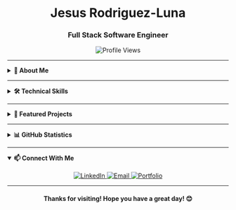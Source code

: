 <!-- HEADER -->
<div align="center">
  <h1>Jesus Rodriguez-Luna</h1>
  <h3>Full Stack Software Engineer</h3>
  <img src="https://komarev.com/ghpvc/?username=JRodriguez-Luna&style=flat-square&color=blue" alt="Profile Views"/>
</div>

---

<!-- ABOUT ME SECTION -->
<details>
  <summary><b>📝 About Me</b></summary>
  <br>
  
  I am a Full Stack Software Engineer with expertise in TypeScript, React, and Node.js. I recently completed intensive training at LearningFuze, where I developed practical experience building responsive web applications. I am passionate about creating intuitive software solutions and continuously expanding my technical knowledge.
  
  - 🔭 I'm currently working on **MindBloom**, a wellness application
  - 🌱 I'm continuously improving my skills in **React**, **TypeScript**, and backend development
  - 👯 I'm looking to collaborate on open-source projects focused on health and wellness
  - 💼 Open to new opportunities in software development
</details>

---

<!-- SKILLS SECTION -->
<details>
  <summary><b>🛠️ Technical Skills</b></summary>
  <br>
  
  ### Languages
  <img src="https://img.shields.io/badge/-TypeScript-3178C6?style=flat-square&logo=typescript&logoColor=white" />
  <img src="https://img.shields.io/badge/-JavaScript-F7DF1E?style=flat-square&logo=javascript&logoColor=black" />
  <img src="https://img.shields.io/badge/-HTML5-E34F26?style=flat-square&logo=html5&logoColor=white" />
  <img src="https://img.shields.io/badge/-CSS3-1572B6?style=flat-square&logo=css3&logoColor=white" />
  <img src="https://img.shields.io/badge/-Python-3776AB?style=flat-square&logo=python&logoColor=white" />
  <img src="https://img.shields.io/badge/-C++-00599C?style=flat-square&logo=c%2B%2B&logoColor=white" />
  
  ### Frontend
  <img src="https://img.shields.io/badge/-React-61DAFB?style=flat-square&logo=react&logoColor=black" />
  <img src="https://img.shields.io/badge/-Responsive_Design-7952B3?style=flat-square&logo=bootstrap&logoColor=white" />
  <img src="https://img.shields.io/badge/-UI/UX-FF61F6?style=flat-square&logo=figma&logoColor=white" />
  
  ### Backend
  <img src="https://img.shields.io/badge/-Node.js-339933?style=flat-square&logo=nodedotjs&logoColor=white" />
  <img src="https://img.shields.io/badge/-Express-000000?style=flat-square&logo=express&logoColor=white" />
  <img src="https://img.shields.io/badge/-PostgreSQL-336791?style=flat-square&logo=postgresql&logoColor=white" />
  <img src="https://img.shields.io/badge/-RESTful_APIs-FF6C37?style=flat-square&logo=postman&logoColor=white" />
  
  ### Tools
  <img src="https://img.shields.io/badge/-Git-F05032?style=flat-square&logo=git&logoColor=white" />
  <img src="https://img.shields.io/badge/-GitHub-181717?style=flat-square&logo=github&logoColor=white" />
  <img src="https://img.shields.io/badge/-JWT-000000?style=flat-square&logo=jsonwebtokens&logoColor=white" />
  <img src="https://img.shields.io/badge/-Argon2-6D8A88?style=flat-square&logo=auth0&logoColor=white" />
</details>

---

<!-- PROJECTS SECTION -->
<details>
  <summary><b>🚀 Featured Projects</b></summary>
  <br>
  
  <h3>MindBloom</h3>
  <p>A full-stack wellness application that helps users track their mental health journey through daily challenges and mood tracking.</p>
  
  **Key Features:**
  - User authentication with JWT and Argon2 password hashing
  - Daily wellness challenges system
  - Mood tracking with calendar visualization
  - Streak tracking for continuous engagement
  - Responsive design for all devices
  
  **Technologies Used:**
  - React
  - Node.js
  - PostgreSQL
  - TypeScript
  - Express
  
  <a href="https://github.com/JRodriguez-Luna/MindBloom">View Code</a> | 
  <a href="https://mindbloom-app.example.com">Live Demo</a>
</details>

---

<!-- GITHUB STATS SECTION -->
<details>
  <summary><b>📊 GitHub Statistics</b></summary>
  <br>
  
  <div align="center">
    <img src="https://github-readme-stats.vercel.app/api?username=JRodriguez-Luna&show_icons=true&hide_border=true&count_private=true&theme=tokyonight" alt="GitHub Stats" />
    <br/>
    <img src="https://github-readme-streak-stats.herokuapp.com/?user=JRodriguez-Luna&hide_border=true&theme=tokyonight" alt="GitHub Streak Stats" />
  </div>
</details>

---

<!-- CONTACT SECTION -->
<details open>
  <summary><b>📫 Connect With Me</b></summary>
  <br>
  
  <div align="center">
    <a href="https://www.linkedin.com/in/jesusrodriguezluna/">
      <img src="https://img.shields.io/badge/-LinkedIn-0077B5?style=for-the-badge&logo=linkedin&logoColor=white" alt="LinkedIn" />
    </a>
    <a href="mailto:your.email@example.com">
      <img src="https://img.shields.io/badge/-Email-D14836?style=for-the-badge&logo=gmail&logoColor=white" alt="Email" />
    </a>
    <a href="https://your-portfolio-url.com">
      <img src="https://img.shields.io/badge/-Portfolio-000000?style=for-the-badge&logo=aboutdotme&logoColor=white" alt="Portfolio" />
    </a>
  </div>
</details>

---

<div align="center">
  <h4>Thanks for visiting! Hope you have a great day! 😊</h4>
</div>

